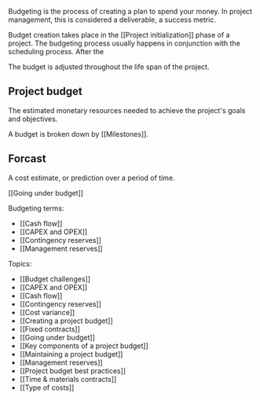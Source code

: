 Budgeting is the process of creating a plan to spend your money. 
In project management, this is considered a deliverable, a success metric.

Budget creation takes place in the [[Project initialization]] phase of a project. 
The budgeting process usually happens in conjunction with the scheduling process. 
After the 

The budget is adjusted throughout the life span of the project. 

## Project budget
The estimated monetary resources needed to achieve the project's goals and objectives. 

A budget is broken down by [[Milestones]].

## Forcast
A cost estimate, or prediction over a period of time. 


[[Going under budget]] 

Budgeting terms:
- [[Cash flow]]
- [[CAPEX and OPEX]]
- [[Contingency reserves]]
- [[Management reserves]]

Topics:
- [[Budget challenges]]
- [[CAPEX and OPEX]]
- [[Cash flow]]
- [[Contingency reserves]]
- [[Cost variance]]
- [[Creating a project budget]]
- [[Fixed contracts]]
- [[Going under budget]]
- [[Key components of a project budget]]
- [[Maintaining a project budget]]
- [[Management reserves]]
- [[Project budget best practices]]
- [[Time & materials contracts]]
- [[Type of costs]]